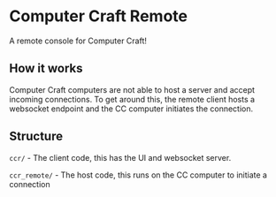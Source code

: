 # Computer Craft Remote
A remote console for Computer Craft!

## How it works
Computer Craft computers are not able to host a server and accept incoming connections.
To get around this, the remote client hosts a websocket endpoint and the CC computer initiates the connection.

## Structure

`ccr/` - The client code, this has the UI and websocket server.

`ccr_remote/` - The host code, this runs on the CC computer to initiate a connection